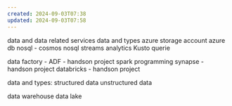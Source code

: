 ```yaml
---
created: 2024-09-03T07:38
updated: 2024-09-03T07:58
---
```


data and data related services
data and types
azure storage account
azure db
nosql - cosmos nosql
streams analytics
Kusto querie

data factory - ADF - handson project
spark programming
synapse - handson project
databricks - handson project


data and types:
structured data
unstructured data 

data warehouse
data lake 

